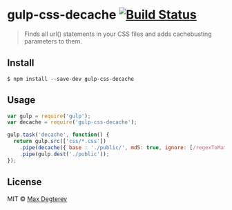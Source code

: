 # gulp-css-decache [![Build Status](https://travis-ci.org/suprMax/gulp-css-decache.svg?branch=master)](https://travis-ci.org/suprMax/gulp-css-decache)

> Finds all url() statements in your CSS files and adds cachebusting parameters to them.


## Install

```
$ npm install --save-dev gulp-css-decache
```


## Usage

```js
var gulp = require('gulp');
var decache = require('gulp-css-decache');

gulp.task('decache', function() {
  return gulp.src(['css/*.css'])
    .pipe(decache({ base : './public/', md5: true, ignore: [/regexToMatchURIsToSkip/] }))
    .pipe(gulp.dest('./public'));
});
```


## License

MIT © [Max Degterev](http://max.degterev.me)
